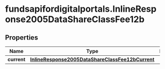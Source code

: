 # fundsapifordigitalportals.InlineResponse2005DataShareClassFee12b

## Properties

Name | Type | Description | Notes
------------ | ------------- | ------------- | -------------
**current** | [**InlineResponse2005DataShareClassFee12bCurrent**](InlineResponse2005DataShareClassFee12bCurrent.md) |  | [optional] 


